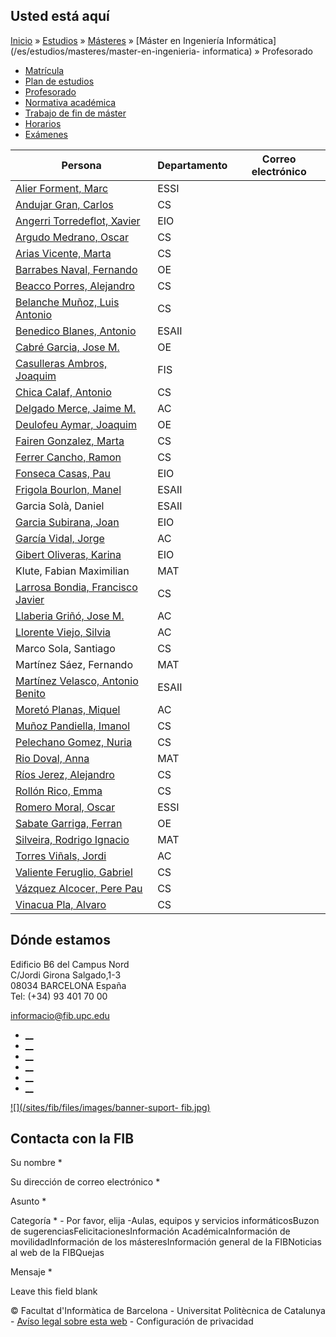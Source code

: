 ## Usted está aquí

[Inicio](/es) » [Estudios](/es/estudios) » [Másteres](/es/estudios/masteres) »
[Máster en Ingeniería Informática](/es/estudios/masteres/master-en-ingenieria-
informatica) » Profesorado

  * [Matrícula](/es/estudios/masteres/master-en-ingenieria-informatica/matricula)
  * [Plan de estudios](/es/estudios/masteres/master-en-ingenieria-informatica/plan-de-estudios)
  * [Profesorado](/es/estudios/masteres/master-en-ingenieria-informatica/profesorado)
  * [Normativa académica](/es/estudios/masteres/master-en-ingenieria-informatica/normativa-academica)
  * [Trabajo de fin de máster](/es/estudios/masteres/master-en-ingenieria-informatica/trabajo-de-fin-de-master)
  * [Horarios](/es/estudios/masteres/master-en-ingenieria-informatica/horarios)
  * [Exámenes](/es/estudios/masteres/master-en-ingenieria-informatica/examenes)

Persona | Departamento | Correo electrónico  
---|---|---  
[Alier Forment, Marc](https://futur.upc.edu/1003732) | ESSI |   
[Andujar Gran, Carlos](https://futur.upc.edu/1003113) | CS |   
[Angerri Torredeflot, Xavier](https://futur.upc.edu/1164249) | EIO |   
[Argudo Medrano, Oscar](https://futur.upc.edu/1101115) | CS |   
[Arias Vicente, Marta](https://futur.upc.edu/1119412) | CS |   
[Barrabes Naval, Fernando](https://futur.upc.edu/1119409) | OE |   
[Beacco Porres, Alejandro](https://futur.upc.edu/1055146) | CS |   
[Belanche Muñoz, Luis Antonio](https://futur.upc.edu/1001980) | CS |   
[Benedico Blanes, Antonio](https://futur.upc.edu/1004252) | ESAII |   
[Cabré Garcia, Jose M.](https://futur.upc.edu/1000141) | OE |   
[Casulleras Ambros, Joaquim](https://futur.upc.edu/1000550) | FIS |   
[Chica Calaf, Antonio](https://futur.upc.edu/1089461) | CS |   
[Delgado Merce, Jaime M.](https://futur.upc.edu/1109290) | AC |   
[Deulofeu Aymar, Joaquim](https://futur.upc.edu/1002242) | OE |   
[Fairen Gonzalez, Marta](https://futur.upc.edu/1002902) | CS |   
[Ferrer Cancho, Ramon](https://futur.upc.edu/1105672) | CS |   
[Fonseca Casas, Pau](https://futur.upc.edu/1003388) | EIO |   
[Frigola Bourlon, Manel](https://futur.upc.edu/1002333) | ESAII |   
Garcia Solà, Daniel | ESAII |   
[Garcia Subirana, Joan](https://futur.upc.edu/1054152) | EIO |   
[García Vidal, Jorge](https://futur.upc.edu/1001223) | AC |   
[Gibert Oliveras, Karina](https://futur.upc.edu/1001991) | EIO |   
Klute, Fabian Maximilian | MAT |   
[Larrosa Bondia, Francisco Javier](https://futur.upc.edu/1002491) | CS |   
[Llaberia Griñó, Jose M.](https://futur.upc.edu/1000712) | AC |   
[Llorente Viejo, Silvia](https://futur.upc.edu/1105308) | AC |   
Marco Sola, Santiago | CS |   
Martínez Sáez, Fernando | MAT |   
[Martínez Velasco, Antonio Benito](https://futur.upc.edu/1001240) | ESAII |   
[Moretó Planas, Miquel](https://futur.upc.edu/1058852) | AC |   
[Muñoz Pandiella, Imanol](https://futur.upc.edu/1054940) | CS |   
[Pelechano Gomez, Nuria](https://futur.upc.edu/1119413) | CS |   
[Rio Doval, Anna](https://futur.upc.edu/1001887) | MAT |   
[Ríos Jerez, Alejandro](https://futur.upc.edu/1105568) | CS |   
[Rollón Rico, Emma](https://futur.upc.edu/1004147) | CS |   
[Romero Moral, Oscar](https://futur.upc.edu/1004787) | ESSI |   
[Sabate Garriga, Ferran](https://futur.upc.edu/1002877) | OE |   
[Silveira, Rodrigo Ignacio](https://futur.upc.edu/1143151) | MAT |   
[Torres Viñals, Jordi](https://futur.upc.edu/1000344) | AC |   
[Valiente Feruglio, Gabriel](https://futur.upc.edu/1002731) | CS |   
[Vázquez Alcocer, Pere Pau](https://futur.upc.edu/1003704) | CS |   
[Vinacua Pla, Alvaro](https://futur.upc.edu/1000973) | CS |   
  
## Dónde estamos

Edificio B6 del Campus Nord  
C/Jordi Girona Salgado,1-3  
08034 BARCELONA España  
Tel: (+34) 93 401 70 00

[informacio@fib.upc.edu](mailto:informacio@fib.upc.edu)

  * [__](/es/noticies/rss.rss)
  * [__](https://www.facebook.com/fib.upc)
  * [__](https://twitter.com/fib_upc)
  * [__](https://www.flickr.com/photos/fib-upc/albums)
  * [__](https://www.youtube.com/user/mediafib)
  * [__](https://www.instagram.com/fib.upc/)

[![](/sites/fib/files/images/banner-suport-
fib.jpg)](http://suport.fib.upc.edu)

## Contacta con la FIB

Su nombre *

Su dirección de correo electrónico *

Asunto *

Categoría * \- Por favor, elija -Aulas, equipos y servicios informáticosBuzon
de sugerenciasFelicitacionesInformación AcadémicaInformación de
movilidadInformación de los másteresInformación general de la FIBNoticias al
web de la FIBQuejas

Mensaje *

Leave this field blank

© Facultat d'Informàtica de Barcelona - Universitat Politècnica de Catalunya -
[Avíso legal sobre esta web](/es/aviso-legal-sobre-esta-web) \- Configuración
de privacidad

